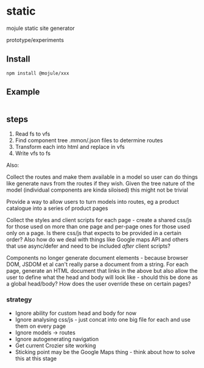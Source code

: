# static

mojule static site generator

prototype/experiments

## Install

`npm install @mojule/xxx`

## Example

```javascript
```

## steps

1. Read fs to vfs
2. Find component tree .mmon/.json files to determine routes
3. Transform each into html and replace in vfs
4. Write vfs to fs

Also:

Collect the routes and make them available in a model so user can do things like
generate navs from the routes if they wish. Given the tree nature of the model
(individual components are kinda siloised) this might not be trivial

Provide a way to allow users to turn models into routes, eg a product catalogue
into a series of product pages

Collect the styles and client scripts for each page - create a shared css/js for
those used on more than one page and per-page ones for those used only on a
page. Is there css/js that expects to be provided in a certain order? Also how
do we deal with things like Google maps API and others that use async/defer and
need to be included *after* client scripts?

Components no longer generate document elements - because browser DOM, JSDOM et
al can't really parse a document from a string. For each page, generate an HTML
document that links in the above but also allow the user to define what the head
and body will look like - should this be done as a global head/body? How does
the user override these on certain pages?

### strategy

- Ignore ability for custom head and body for now
- Ignore analysing css/js - just concat into one big file for each and use them
  on every page
- Ignore models -> routes
- Ignore autogenerating navigation
- Get current Crozier site working
- Sticking point may be the Google Maps thing - think about how to solve this
  at this stage